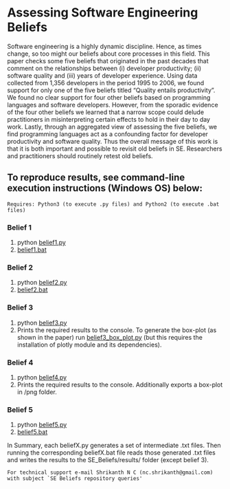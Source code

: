 # Assessing Software Engineering Beliefs

Software engineering is a highly dynamic discipline. Hence, as times change, so too might our beliefs about core processes in this field. This paper checks some five beliefs that originated in the past decades that comment on the relationships between (i) developer productivity; (ii) software quality and (iii) years of developer experience. Using data collected from 1,356 developers in the period 1995 to 2006, we found support for only one of the five beliefs titled “Quality entails productivity”. We found no clear support for four other beliefs based on programming languages and software developers. However, from the sporadic evidence of the four other beliefs we learned that a narrow scope could delude practitioners in misinterpreting certain effects to hold in their day to day work. Lastly, through an aggregated view of assessing the five beliefs, we find programming languages act as a confounding factor for developer productivity and software quality. Thus the overall message of this work is that it is both important and possible to revisit old beliefs in SE. Researchers and practitioners should routinely retest old beliefs.

## To reproduce results, see command-line execution instructions (Windows OS) below:

```
Requires: Python3 (to execute .py files) and Python2 (to execute .bat files)
```

### Belief 1

1. python [belief1.py](belief1.py)
2. [belief1.bat](belief1.bat)

### Belief 2

1. python [belief2.py](belief2.py)
2. [belief2.bat](belief2.bat)

### Belief 3

1. python [belief3.py](belief3.py)
2. Prints the required results to the console. To generate the box-plot (as shown in the paper) run [belief3_box_plot.py](belief3_box_plot.py) (but this requires the installation of plotly module and its dependencies).

### Belief 4

1. python [belief4.py](belief4.py)
2. Prints the required results to the console. Additionally exports a box-plot in /png folder.

### Belief 5

1. python [belief5.py](belief5.py)
2. [belief5.bat](belief1.bat)

In Summary, each beliefX.py generates a set of intermediate .txt files. Then running the corresponding beliefX.bat file reads those generated .txt files and writes the results to the SE_Beliefs/results/ folder (except belief 3).     


```
For technical support e-mail Shrikanth N C (nc.shrikanth@gmail.com) with subject `SE Beliefs repository queries'
```
